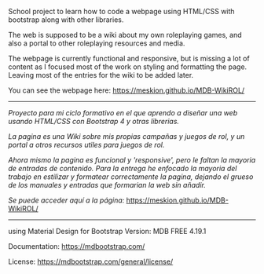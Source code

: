 School project to learn how to code a webpage using HTML/CSS with bootstrap along with other libraries.

The web is supposed to be a wiki about my own roleplaying games, and also a portal to other roleplaying resources and media.

The webpage is currently functional and responsive, but is missing a lot of content as I focused most of the work on styling and formatting the page. Leaving most of the entries for the wiki to be added later.

You can see the webpage here: https://meskion.github.io/MDB-WikiROL/

<hr>
<em> 
Proyecto para mi ciclo formativo en el que aprendo a diseñar una web usando HTML/CSS con Bootstrap 4 y otras librerias.
  
La pagina es una Wiki sobre mis propias campañas y juegos de rol, y un portal a otros recursos utiles para juegos de rol.
  
Ahora mismo la pagina es funcional y 'responsive', pero le faltan la mayoria de entradas de contenido. Para la entrega he enfocado la mayoria del trabajo en estilizar y formatear correctamente la pagina, dejando el grueso de los manuales y entradas que formarian la web sin añadir. 

Se puede acceder aquí a la página: </em>
https://meskion.github.io/MDB-WikiROL/

<hr>
using Material Design for Bootstrap
Version: MDB FREE 4.19.1

Documentation:
https://mdbootstrap.com/

License:
https://mdbootstrap.com/general/license/
